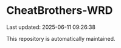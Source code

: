 # CheatBrothers-WRD

Last updated: 2025-06-11 09:26:38

This repository is automatically maintained.
